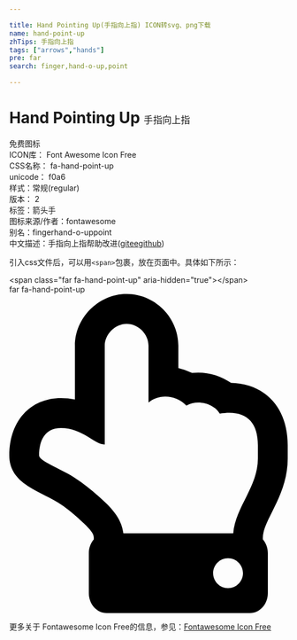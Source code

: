 ```yaml
---

title: Hand Pointing Up(手指向上指) ICON转svg、png下载
name: hand-point-up
zhTips: 手指向上指
tags: ["arrows","hands"]
pre: far
search: finger,hand-o-up,point

---
```


# Hand Pointing Up  <small style="font-size: 60%;font-weight: 100">手指向上指</small>


<div class="detail-page">
<p>
<span><span class="badge-success badge">免费图标</span> </span>
<br/>
<span>
ICON库：
<span class="badge-secondary badge">Font Awesome Icon Free</span> 
</span>
<br/>
<span>
CSS名称：
<span class="badge-secondary badge">fa-hand-point-up</span> 
</span>
<br/>
<span>
unicode：
<span class="badge-secondary badge">f0a6</span> 
<copy-btn content='f0a6' btn-title=""></copy-btn>
<copy-btn :content='String.fromCodePoint(parseInt("f0a6", 16))' btn-title="复制U"></copy-btn>
</span><br/><span>样式：<span class="badge-light badge">常规(regular)</span></span>
<br/>
<span>
版本：
<span class="badge-secondary badge">2</span> 
</span><br/><span>标签：<span class="badge-light badge"><router-link to="/tags/arrows.html">箭头</router-link></span><span class="badge-light badge"><router-link to="/tags/hands.html">手</router-link></span></span>
<br/>
<span>图标来源/作者：<span class="badge-light badge">fontawesome</span></span> 
<br/>
<span>别名：<span class="badge-light badge">finger</span><span class="badge-light badge">hand-o-up</span><span class="badge-light badge">point</span></span><br/><span class="zh-detail">中文描述：<span class="badge-primary badge">手指向上指</span><span class="help-link"><span>帮助改进</span>(<a href="https://gitee.com/liuwave/icon-helper/edit/master/json/fontawesome/regular/hand-point-up.json" target="_blank" rel="noopener noreferrer">gitee</a><a href="https://github.com/liuwave/icon-helper/edit/master/json/fontawesome/regular/hand-point-up.json" target="_blank" rel="noopener noreferrer">github</a></span>)</span><br/>
</p>
</div>
<div class="alert alert-dark">
  <i class="far fa-hand-point-up fa-xs"></i>
  <i class="far fa-hand-point-up fa-sm"></i>
  <i class="far fa-hand-point-up fa-lg"></i>
  <i class="far fa-hand-point-up fa-2x"></i>
  <i class="far fa-hand-point-up fa-3x"></i>
  <i class="far fa-hand-point-up fa-5x"></i>
  <i class="far fa-hand-point-up fa-7x"></i>
</div>
<div>
  <p>引入css文件后，可以用<code>&lt;span&gt;</code>包裹，放在页面中。具体如下所示：    
  </p>
  <div class="alert alert-primary" style="font-size: 14px">
    &lt;span class="far fa-hand-point-up" aria-hidden="true"&gt;&lt;/span&gt;
    <copy-btn content='<span class="far fa-hand-point-up" aria-hidden="true"></span>'></copy-btn>
  </div>
  <div class="alert alert-secondary">
    <i class="far fa-hand-point-up"
    style="font-size: 24px"
    aria-hidden="true"></i> far fa-hand-point-up
    <copy-btn content="far fa-hand-point-up" btn-title="复制图标名称"></copy-btn>
  </div>
</div>
<div id="svg" class="svg-wrap">
<svg xmlns="http://www.w3.org/2000/svg" viewBox="0 0 448 512"><path d="M105.6 83.2v86.177a115.52 115.52 0 0 0-22.4-2.176c-47.914 0-83.2 35.072-83.2 92 0 45.314 48.537 57.002 78.784 75.707 12.413 7.735 23.317 16.994 33.253 25.851l.146.131.148.129C129.807 376.338 136 384.236 136 391.2v2.679c-4.952 5.747-8 13.536-8 22.12v64c0 17.673 12.894 32 28.8 32h230.4c15.906 0 28.8-14.327 28.8-32v-64c0-8.584-3.048-16.373-8-22.12V391.2c0-28.688 40-67.137 40-127.2v-21.299c0-62.542-38.658-98.8-91.145-99.94-17.813-12.482-40.785-18.491-62.791-15.985A93.148 93.148 0 0 0 272 118.847V83.2C272 37.765 234.416 0 188.8 0c-45.099 0-83.2 38.101-83.2 83.2zm118.4 0v91.026c14.669-12.837 42.825-14.415 61.05 4.95 19.646-11.227 45.624-1.687 53.625 12.925 39.128-6.524 61.325 10.076 61.325 50.6V264c0 45.491-35.913 77.21-39.676 120H183.571c-2.964-25.239-21.222-42.966-39.596-59.075-12.65-11.275-25.3-21.725-39.875-30.799C80.712 279.645 48 267.994 48 259.2c0-23.375 8.8-44 35.2-44 35.2 0 53.075 26.4 70.4 26.4V83.2c0-18.425 16.5-35.2 35.2-35.2 18.975 0 35.2 16.225 35.2 35.2zM352 424c13.255 0 24 10.745 24 24s-10.745 24-24 24-24-10.745-24-24 10.745-24 24-24z"/></svg>
</div>
<detail full-name='fa-hand-point-up'></detail>
    
<div><p>更多关于  Fontawesome Icon Free的信息，参见：<a target="_blank" href="https://iconhelper.cn/fontawesome.html">Fontawesome Icon Free</a>
</p></div>
